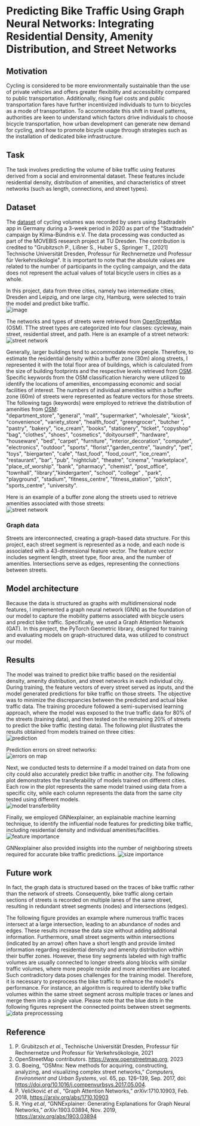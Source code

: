 # Predicting Bike Traffic Using Graph Neural Networks: Integrating Residential Density, Amenity Distribution, and Street Networks 

## Motivation
Cycling is considered to be more environmentally sustainable than the use of private vehicles and offers greater flexibility and accessibility compared to public transportation. Additionally, rising fuel costs and public transportation fares have further incentivized individuals to turn to bicycles as a mode of transportation. To accommodate this shift in travel patterns, authorities are keen to understand which factors drive individuals to choose bicycle transportation, how urban development can generate new demand for cycling, and how to promote bicycle usage through strategies such as the installation of dedicated bike infrastructure.

## Task
The task involves predicting the volume of bike traffic using features derived from a social and environmental dataset. These features include residential density, distribution of amenities, and characteristics of street networks (such as length, connections, and street types). 

## Dataset
The [dataset](https://www.mcloud.de/web/guest/suche/-/results/suche/relevance/stadtradeln/0/detail/ECF9DF02-37DC-4268-B017-A7C2CF302006) of cycling volumes was recorded by users using Stadtradeln app in Germany during a 3-week period in 2020 as part of the "Stadtradeln" campaign by Klima-Bündnis e.V. The data processing was conducted as part of the MOVEBIS research project at TU Dresden. The contribution is credited to "Grubitzsch P., Lißner S., Huber S., Springer T., [2021] Technische Universität Dresden, Professur für Rechnernetze und Professur für Verkehrsökologie". It is important to note that the absolute values are related to the number of participants in the cycling campaign, and the data does not represent the actual values of total bicycle users in cities as a whole.  
  
In this project, data from three cities, namely two intermediate cities, Dresden and Leipzig, and one large city, Hamburg, were selected to train the model and predict bike traffic.  
![image](https://github.com/Wen-ChuangChou/Predict-Bike-Traffic/blob/main/doc/fig/bike_traffic_in_cities.png?raw=true)  

The networks and types of streets were retrieved from [OpenStreetMap](https://www.openstreetmap.org) (OSM). TThe street types are categorized into four classes: cycleway, main street, residential street, and path. Here is an example of a street network:  
![street network](https://github.com/Wen-ChuangChou/Predict-Bike-Traffic/blob/main/doc/fig/road_network.png?raw=true)  

Generally, larger buildings tend to accommodate more people. Therefore, to estimate the residential density within a buffer zone (30m) along streets, I represented it with the total floor area of buildings, which is calculated from the size of building footprints and the respective levels retrieved from [OSM](https://www.openstreetmap.org). Specific keywords from the OSM classification hierarchy were utilized to identify the locations of amenities, encompassing economic and social facilities of interest. The numbers of individual amenities within a buffer zone (60m) of streets were represented as feature vectors for those streets. The following tags (keywords) were employed to retrieve the distribution of amenities from [OSM](https://www.openstreetmap.org):  
"department_store", "general", "mall", "supermarket", "wholesale", "kiosk", "convenience", "variety_store", "health_food", "greengrocer", "butcher ", "pastry", "bakery", "ice_cream", "books", "stationery", "ticket", "copyshop"  "bag", "clothes", "shoes", "cosmetics", "doityourself", "hardware", "houseware", "bed", "carpet", "furniture", "interior_decoration", "computer", "electronics", "outdoor", "sports", "florist","garden_centre", "laundry", "pet", "toys", "biergarten", "cafe", "fast_food", "food_court", "ice_cream", "restaurant", "bar", "pub", "nightclub", "theatre", "cinema", "marketplace", "place_of_worship", "bank", "pharmacy", "chemist", "post_office", "townhall", "library","kindergarten", "school", "college" , "park", "playground", "stadium", "fitness_centre", "fitness_station", "pitch", "sports_centre", "university".

Here is an example of a buffer zone along the streets used to retrieve amenities associated with those streets:  
![street network](https://github.com/Wen-ChuangChou/Predict-Bike-Traffic/blob/main/doc/fig/amenities_buffer_zone.png?raw=true)  

### Graph data
Streets are interconnected, creating a graph-based data structure. For this project, each street segment is represented as a node, and each node is associated with a 43-dimensional feature vector. The feature vector includes segment length, street type, floor area, and the number of amenities. Intersections serve as edges, representing the connections between streets.

## Model architecture
Because the data is structured as graphs with multidimensional node features, I implemented a graph neural network (GNN) as the foundation of our model to capture the mobility patterns associated with bicycle users and predict bike traffic. Specifically, we used a Graph Attention Network (GAT). In this project, the PyTorch Geometric library, designed for training and evaluating models on graph-structured data, was utilized to construct our model.  

## Results
The model was trained to predict bike traffic based on the residential density, amenity distribution, and street networks in each individual city. During training, the feature vectors of every street served as inputs, and the model generated predictions for bike traffic on those streets. The objective was to minimize the discrepancies between the predicted and actual bike traffic data. The training procedure followed a semi-supervised learning approach, where the model was exposed to the true traffic data for 80% of the streets (training data), and then tested on the remaining 20% of streets to predict the bike traffic (testing data). The following plot illustrates the results obtained from models trained on three cities:  
![prediction](https://github.com/Wen-ChuangChou/Predict-Bike-Traffic/blob/main/doc/fig/prediction.png?raw=true)  

Prediction errors on street networks:  
![errors on map](https://github.com/Wen-ChuangChou/Predict-Bike-Traffic/blob/main/doc/fig/errors_on_maps.png?raw=true)  

Next, we conducted tests to determine if a model trained on data from one city could also accurately predict bike traffic in another city. The following plot demonstrates the transferability of models trained on different cities. Each row in the plot represents the same model trained using data from a specific city, while each column represents the data from the same city tested using different models.  
![model transferbility](https://github.com/Wen-ChuangChou/Predict-Bike-Traffic/blob/main/doc/fig/transferbility.png?raw=true)

Finally, we employed GNNexplainer, an explainable machine learning technique, to identify the influential node features for predicting bike traffic, including residential density and individual amenities/facilities.
![feature importance](https://github.com/Wen-ChuangChou/Predict-Bike-Traffic/blob/main/doc/fig/feature_importance.png?raw=true)

GNNexplainer also provided insights into the number of neighboring streets required for accurate bike traffic predictions.
![size importance](https://github.com/Wen-ChuangChou/Predict-Bike-Traffic/blob/main/doc/fig/size_importance.png?raw=true)

## Future work
In fact, the graph data is structured based on the traces of bike traffic rather than the network of streets. Consequently, bike traffic along certain sections of streets is recorded on multiple lanes of the same street, resulting in redundant street segments (nodes) and intersections (edges).  

The following figure provides an example where numerous traffic traces intersect at a large intersection, leading to an abundance of nodes and edges. These results increase the data size without adding additional information. Furthermore, small street segments within intersections (indicated by an arrow) often have a short length and provide limited information regarding residential density and amenity distribution within their buffer zones. However, these tiny segments labeled with high traffic volumes are usually connected to longer streets along blocks with similar traffic volumes, where more people reside and more amenities are located. Such contradictory data poses challenges for the training model. Therefore, it is necessary to preprocess the bike traffic to enhance the model's performance. For instance, an algorithm is required to identify bike traffic volumes within the same street segment across multiple traces or lanes and merge them into a single value. Please note that the blue dots in the following figures represent the connected points between street segments.  
![data preprocesssing](https://github.com/Wen-ChuangChou/Predict-Bike-Traffic/blob/main/doc/fig/data_preprocessing.png?raw=true)


## Reference
1. P. Grubitzsch *et al.*, Technische Universität Dresden, Professur für Rechnernetze und Professur für Verkehrsökologie, 2021
2. OpenStreetMap contributors. https://www.openstreetmap.org, 2023
3. G. Boeing, “OSMnx: New methods for acquiring, constructing, analyzing, and visualizing complex street networks,” *Computers, Environment and Urban Systems*, vol. 65, pp. 126–139, Sep. 2017, doi: https://doi.org/10.1016/j.compenvurbsys.2017.05.004.
4. P. Veličković *et al.*, “Graph Attention Networks,” *arXiv*:1710.10903, Feb. 2018, https://arxiv.org/abs/1710.10903
5. R. Ying *et.al*, “GNNExplainer: Generating Explanations for Graph Neural Networks,” *arXiv*:1903.03894, Nov. 2019, https://arxiv.org/abs/1903.03894

‌

‌

‌

‌
